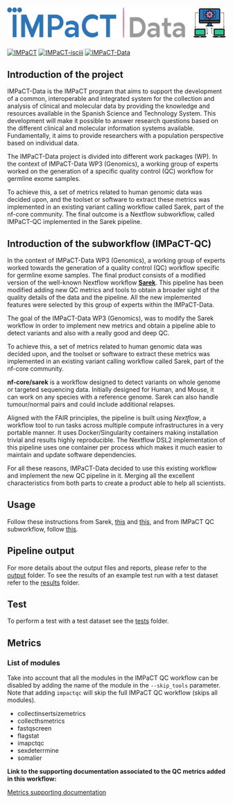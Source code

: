 # ![IMPaCT program](docs/png/impact_data_logo_pink_horitzontal.png)

[![IMPaCT](https://img.shields.io/badge/Web%20-IMPaCT-blue)](https://impact.isciii.es/)
[![IMPaCT-isciii](https://img.shields.io/badge/Web%20-IMPaCT--isciii-red)](https://www.isciii.es/QueHacemos/Financiacion/IMPaCT/Paginas/default.aspx)
[![IMPaCT-Data](https://img.shields.io/badge/Web%20-IMPaCT--Data-1d355c.svg?labelColor=000000)](https://impact-data.bsc.es/)

## Introduction of the project

IMPaCT-Data is the IMPaCT program that aims to support the development of a common, interoperable and integrated system for the collection and analysis of clinical and molecular data by providing the knowledge and resources available in the Spanish Science and Technology System. This development will make it possible to answer research questions based on the different clinical and molecular information systems available. Fundamentally, it aims to provide researchers with a population perspective based on individual data.

The IMPaCT-Data project is divided into different work packages (WP). In the context of IMPaCT-Data WP3 (Genomics), a working group of experts worked on the generation of a specific quality control (QC) workflow for germline exome samples.

To achieve this, a set of metrics related to human genomic data was decided upon, and the toolset or software to extract these metrics was implemented in an existing variant calling workflow called Sarek, part of the nf-core community. The final outcome is a Nextflow subworkflow, called IMPaCT-QC implemented in the Sarek pipeline.

## Introduction of the subworkflow (IMPaCT-QC)

In the context of IMPaCT-Data WP3 (Genomics), a working group of experts worked towards the generation of a quality control (QC) workflow specific for germline exome samples. The final product consists of a modified version of the well-known Nextflow workflow [**Sarek**](https://github.com/nf-core/sarek/blob/3.4.0/README.md). This pipeline has been modified adding new QC metrics and tools to obtain a broader sight of the quality details of the data and the pipeline. All the new implemented features were selected by this group of experts within the IMPaCT-Data.

The goal of the IMPaCT-Data WP3 (Genomics), was to modify the Sarek workflow in order to implement new metrics and obtain a pipeline able to detect variants and also with a really good and deep QC. 

To achieve this, a set of metrics related to human genomic data was decided upon, and the toolset or software to extract these metrics was implemented in an existing variant calling workflow called Sarek, part of the nf-core community.

**nf-core/sarek** is a workflow designed to detect variants on whole genome or targeted sequencing data. Initially designed for Human, and Mouse, it can work on any species with a reference genome. Sarek can also handle tumour/normal pairs and could include additional relapses.

Aligned with the FAIR principles, the pipeline is built using *Nextflow*, a workflow tool to run tasks across multiple compute infrastructures in a very portable manner. It uses Docker/Singularity containers making installation trivial and results highly reproducible. The Nextflow DSL2 implementation of this pipeline uses one container per process which makes it much easier to maintain and update software dependencies. 

For all these reasons, IMPaCT-Data decided to use this existing workflow and implement the new QC pipeline in it. Merging all the excellent characteristics from both parts to create a product able to help all scientists.

## Usage

Follow these instructions from Sarek, [this](https://github.com/nf-core/sarek/tree/master#usage) and [this](https://github.com/solcos/sarek/tree/master/docs/usage.md), and from IMPaCT QC subworkflow, follow [this](https://github.com/solcos/sarek/tree/master/docs/usage.md).

## Pipeline output

For more details about the output files and reports, please refer to the [output](https://github.com/solcos/sarek/tree/master/docs/output.md) folder. To see the results of an example test run with a test dataset refer to the [results](https://github.com/solcos/sarek/tree/master/results) folder.

## Test

To perform a test with a test dataset see the [tests](https://github.com/solcos/sarek/tree/master/tests) folder.

## Metrics

### List of modules

Take into account that all the modules in the IMPaCT QC workflow can be disabled by adding the name of the module in the `--skip_tools` parameter. Note that adding `impactqc` will skip the full IMPaCT QC workflow (skips all modules).

- collectinsertsizemetrics
- collecthsmetrics
- fastqscreen
- flagstat
- imapctqc
- sexdeterrmine
- somalier

**Link to the supporting documentation associated to the QC metrics added in this workflow:**

[Metrics supporting documentation](https://docs.google.com/document/d/12OWCcNKatkdJelYyiovyil-bIXDESO_K2zeIB3vncW4/edit#heading=h.cvdlfn10wodq)
